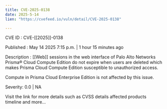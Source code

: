```yaml
---
title: CVE-2025-0138
date: 2025-5-14
lien: "https://cvefeed.io/vuln/detail/CVE-2025-0138"

---
```


CVE ID : CVE-[[2025]]-0138

Published :  May 14
2025
7:15 p.m. | 1 hour
15 minutes ago

Description : [[Web]] sessions in the web interface of Palo Alto Networks Prisma® Cloud Compute Edition do not expire when users are deleted
which makes Prisma Cloud Compute Edition susceptible to unauthorized access.

Compute in Prisma Cloud Enterprise Edition is not affected by this issue.

Severity: 0.0 | NA

Visit the link for more details
such as CVSS details
affected products
timeline
and more...

